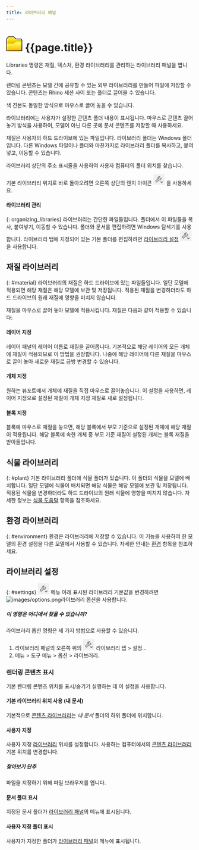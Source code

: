 ```yaml
---
title: 라이브러리 패널
---
```


# ![images/libraries.svg](images/libraries.svg) {{page.title}}
Libraries 명령은 재질, 텍스처, 환경 라이브러리를 관리하는 라이브러리 패널을 엽니다.

렌더링 콘텐츠는 모델 간에 공유할 수 있는 외부 라이브러리를 만들어 파일에 저장할 수 있습니다. 콘텐츠는 Rhino 세션 사이 또는 폴더로 끌어올 수 있습니다.

색 견본도 동일한 방식으로 마우스로 끌어 놓을 수 있습니다.

라이브러리에는 사용자가 설정한 콘텐츠 폴더 내용이 표시됩니다. 마우스로 콘텐츠 끌어 놓기 방식을 사용하여, 모델이 아닌 다른 곳에 문서 콘텐츠를 저장할 때 사용하세요.

재질은 사용자의 하드 드라이브에 있는 파일입니다. 라이브러리 폴더는 Windows 폴더입니다. 다른 Windows 파일이나 폴더와 마찬가지로 라이브러리 폴더를 복사하고, 붙여넣고, 이동할 수 있습니다.

라이브러리 상단의 주소 표시줄을 사용하여 사용자 컴퓨터의 폴더 위치를 찾습니다.

기본 라이브러리 위치로 바로 돌아오려면 오른쪽 상단의 렌치 아이콘 ![images/library_default.png](images/library_default.png) 을 사용하세요.

#### 라이브러리 관리
{: organizing_libraries}
라이브러리는 간단한 파일들입니다. 폴더에서 이 파일들을 복사, 붙여넣기, 이동할 수 있습니다. 폴더와 문서를 편집하려면 Windows 탐색기를 사용합니다. 라이브러리 탭에 지정되어 있는 기본 폴더를 편집하려면 [라이브러리 설정](#settings) ![images/library_default.png](images/library_default.png) 을 사용합니다.

## 재질 라이브러리
{: #material}
라이브러리의 재질은 하드 드라이브에 있는 파일들입니다. 일단 모델에 적용되면 해당 재질은 해당 모델에 보관 및 저장됩니다. 적용된 재질을 변경하더라도 하드 드라이브의 원래 재질에 영향을 미치지 않습니다.

재질을 마우스로 끌어 놓아 모델에 적용시킵니다. 재질은 다음과 같이 적용할 수 있습니다:

#### 레이어 지정
레이어 패널의 레이어 이름로 재질을 끌어옵니다. 기본적으로 해당 레이어의 모든 개체에 재질이 적용되므로 이 방법을 권장합니다. 나중에 해당 레이어에 다른 재질을 마우스로 끌어 놓아 새로운 재질로 금방 변경할 수 있습니다.

#### 개체 지정
원하는 뷰포트에서 개체에 재질을 직접 마우스로 끌어놓습니다. 이 설정을 사용하면, 레이어 지정으로 설정된 재질이 개체 지정 재질로 새로 설정됩니다.

#### 블록 지정
블록에 마우스로 재질을 놓으면, 해당 블록에서 부모 기준으로 설정된 개체에 해당 재질이 적용됩니다. 해당 블록에 속한 개체 중 부모 기준 재질이 설정된 개체는 블록 재질을 받아들입니다.

## 식물 라이브러리
{: #plant}
기본 라이브러리 폴더에 식물 폴더가 있습니다. 이 폴더의 식물을 모델에 배치합니다. 일단 모델에 식물이 배치되면 해당 식물은 해당 모델에 보관 및 저장됩니다. 적용된 식물을 변경하더라도 하드 드라이브의 원래 식물에 영향을 미치지 않습니다. 자세한 정보는 [식물 도움말](plants.html) 항목을 참조하세요.

## 환경 라이브러리
{: #environment}
환경은 라이브러리에 저장할 수 있습니다. 이 기능을 사용하여 한 모델의 환경 설정을 다른 모델에서 사용할 수 있습니다. 자세한 안내는 [환경](environment-tab.html) 항목을 참조하세요.

## 라이브러리 설정
{: #settings}
![images/library_default.png](images/library_default.png) 메뉴 아래 표시된 라이브러리 기본값을 변경하려면 ![images/options.png](images/options.png)라이브러리 옵션을 사용합니다.

##### 이 명령은 어디에서 찾을 수 있습니까?
라이브러리 옵션 명령은 세 가지 방법으로 사용할 수 있습니다. <!-- TODO: Where is the third place? -->

 1. 라이브러리 패널의 오른쪽 위의 ![images/library_default.png](images/library_default.png) 라이브러리 탭 > 설정...
 1. 메뉴 > 도구 메뉴 > 옵션 > 라이브러리.


### 렌더링 콘텐츠 표시
기본 렌더링 콘텐츠 위치를 표시/숨기기 실행하는 데 이 설정을 사용합니다.

#### 기본 라이브러리 위치 사용 (내 문서)
기본적으로 [콘텐츠 라이브러리](libraries.html)는 *내 문서* 폴더의 하위 폴더에 위치합니다.

#### 사용자 지정
사용자 지정 [라이브러리](libraries.html) 위치를 설정합니다. 사용하는 컴퓨터에서의 [콘텐츠 라이브러리](libraries.html) 기본 위치를 변경합니다.

##### 찾아보기 단추
파일을 지정하기 위해 파일 브라우저를 엽니다.

#### 문서 폴더 표시
지정된 문서 폴더가 [라이브러리 패널](libraries.html)의 메뉴에 표시됩니다.

#### 사용자 지정 폴더 표시
사용자가 지정한 폴더가 [라이브러리 패널](libraries.html)의 메뉴에 표시됩니다.
